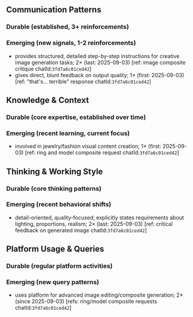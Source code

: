## Communication Patterns
### Durable (established, 3+ reinforcements)

### Emerging (new signals, 1-2 reinforcements)
- provides structured, detailed step-by-step instructions for creative image generation tasks; 2× (last: 2025-09-03) [ref: image composite critique chatId:`3fd7a6c01ced42`]
- gives direct, blunt feedback on output quality; 1× (first: 2025-09-03) [ref: "that's... terrible" response chatId:`3fd7a6c01ced42`]

## Knowledge & Context
### Durable (core expertise, established over time)

### Emerging (recent learning, current focus)
- involved in jewelry/fashion visual content creation; 1× (first: 2025-09-03) [ref: ring and model composite request chatId:`3fd7a6c01ced42`]

## Thinking & Working Style
### Durable (core thinking patterns)

### Emerging (recent behavioral shifts)
- detail-oriented, quality-focused; explicitly states requirements about lighting, proportions, realism; 2× (last: 2025-09-03) [ref: critical feedback on generated image chatId:`3fd7a6c01ced42`]

## Platform Usage & Queries
### Durable (regular platform activities)

### Emerging (new query patterns)
- uses platform for advanced image editing/composite generation; 2× (since 2025-09-03) [refs: ring/model composite requests chatId:`3fd7a6c01ced42`]
